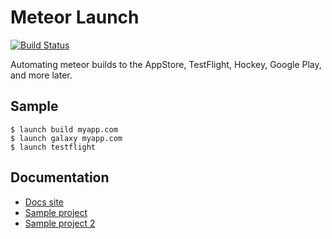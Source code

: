 # Meteor Launch

[![Build Status](https://travis-ci.org/NewSpring/meteor-launch.svg?branch=master)](https://travis-ci.org/NewSpring/meteor-launch)

Automating meteor builds to the AppStore, TestFlight, Hockey, Google Play, and more later.

## Sample

```
$ launch build myapp.com
$ launch galaxy myapp.com
$ launch testflight
```

## Documentation

- [Docs site](http://newspring.github.io/meteor-launch/)
- [Sample project](https://github.com/NewSpring/launch-basic-example)
- [Sample project 2](https://github.com/NewSpring/launch-todos-example)
